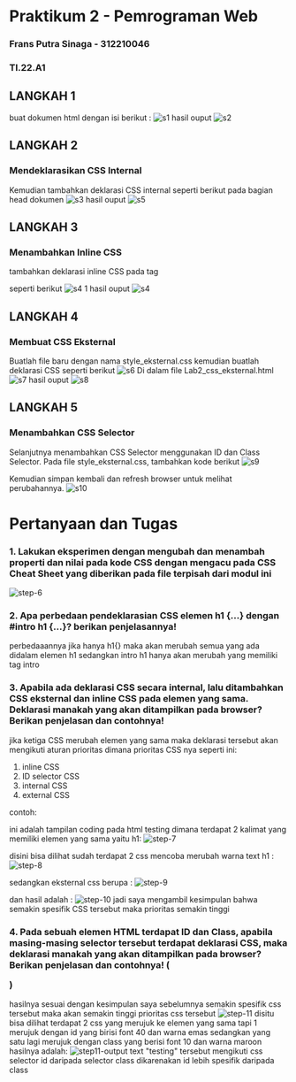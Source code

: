 # Praktikum 2 - Pemrograman Web
### Frans Putra Sinaga - 312210046
### TI.22.A1

## LANGKAH 1
buat dokumen html dengan isi berikut :
![s1](https://github.com/namasayafrans/Lab2Web/assets/115770839/5c357fd0-4369-46d0-8771-1ec510b8e862)
hasil ouput 
![s2](https://github.com/namasayafrans/Lab2Web/assets/115770839/5d60c1c8-49b1-4149-924d-f63c37c2e76f)

## LANGKAH 2
### Mendeklarasikan CSS Internal
Kemudian tambahkan deklarasi CSS internal seperti berikut pada bagian head dokumen
![s3](https://github.com/namasayafrans/Lab2Web/assets/115770839/1342cad3-c568-42d9-86f7-5e5c3fdba88b)
hasil ouput 
![s5](https://github.com/namasayafrans/Lab2Web/assets/115770839/8670f4d5-81d6-4a2f-968a-ca4743e783c1)

## LANGKAH 3
### Menambahkan Inline CSS
tambahkan deklarasi inline CSS pada tag <p> seperti berikut
![s4 1](https://github.com/namasayafrans/Lab2Web/assets/115770839/c39b59f5-4386-4120-876a-b4b7fcdb31ab)
hasil ouput 
![s4](https://github.com/namasayafrans/Lab2Web/assets/115770839/80299d4a-4583-4a0e-9cfe-80fbe5cef44a)

## LANGKAH 4
### Membuat CSS Eksternal
Buatlah file baru dengan nama style_eksternal.css kemudian buatlah deklarasi CSS seperti berikut
![s6](https://github.com/namasayafrans/Lab2Web/assets/115770839/7ce261bb-bc81-4b13-90e1-6023f5e108bf)
Di dalam file Lab2_css_eksternal.html 
![s7](https://github.com/namasayafrans/Lab2Web/assets/115770839/f8e4fb6c-0b0b-40a6-a98f-2c7b39681183)
hasil ouput 
![s8](https://github.com/namasayafrans/Lab2Web/assets/115770839/eb119efb-2156-43d3-a62b-f4f21bfa7fd9)

## LANGKAH 5
### Menambahkan CSS Selector
Selanjutnya menambahkan CSS Selector menggunakan ID dan Class Selector. Pada file style_eksternal.css, tambahkan kode berikut
![s9](https://github.com/namasayafrans/Lab2Web/assets/115770839/b5ccb52f-ada8-43d0-b179-d8a6843f9705)

Kemudian simpan kembali dan refresh browser untuk melihat perubahannya.
![s10](https://github.com/namasayafrans/Lab2Web/assets/115770839/7c542a65-b730-43a5-8d55-54191af3dfed)


# Pertanyaan dan Tugas
### 1. Lakukan eksperimen dengan mengubah dan menambah properti dan nilai pada kode CSS dengan mengacu pada CSS Cheat Sheet yang diberikan pada file terpisah dari modul ini
![step-6](https://i.imgur.com/sVetc6i.png)

### 2. Apa perbedaan pendeklarasian CSS elemen h1 {...} dengan #intro h1 {...}? berikan penjelasannya!
perbedaaannya jika hanya h1{} maka akan merubah semua yang ada didalam elemen h1 sedangkan intro h1 hanya akan merubah yang memiliki tag intro

### 3. Apabila ada deklarasi CSS secara internal, lalu ditambahkan CSS eksternal dan inline CSS pada elemen yang sama. Deklarasi manakah yang akan ditampilkan pada browser? Berikan penjelasan dan contohnya!
jika ketiga CSS merubah elemen yang sama maka deklarasi tersebut akan mengikuti aturan prioritas
dimana prioritas CSS nya seperti ini:
1. inline CSS
2. ID selector CSS
3. internal CSS
4. external CSS

contoh:

ini adalah tampilan coding pada html testing dimana terdapat 2 kalimat yang memiliki elemen yang sama yaitu h1:
 ![step-7](https://i.imgur.com/87FHIwI.png)

 disini bisa dilihat sudah terdapat 2 css mencoba merubah warna text h1 :
 ![step-8](https://i.imgur.com/6BKuHMb.png) 

 sedangkan eksternal css berupa :
 ![step-9](https://i.imgur.com/eciJnc8.png)

 dan hasil adalah :
 ![step-10](https://i.imgur.com/THSnM36.png)
jadi saya mengambil kesimpulan bahwa semakin spesifik CSS tersebut maka prioritas semakin tinggi

### 4. Pada sebuah elemen HTML terdapat ID dan Class, apabila masing-masing selector tersebut terdapat deklarasi CSS, maka deklarasi manakah yang akan ditampilkan pada browser? Berikan penjelasan dan contohnya! ( <p id="paragraf-1" class="text-paragraf"> )
hasilnya sesuai dengan kesimpulan saya sebelumnya semakin spesifik css tersebut maka akan semakin tinggi prioritas css tersebut
![step-11](https://i.imgur.com/eDobCFm.png)
disitu bisa dilihat terdapat 2 css yang merujuk ke elemen yang sama tapi 1 merujuk dengan id yang birisi font 40 dan warna emas sedangkan yang satu lagi merujuk dengan class yang berisi font 10 dan warna maroon
hasilnya adalah:
![step11-output](https://i.imgur.com/6wMF3Nt.png)
text "testing" tersebut mengikuti css selector id daripada selector class dikarenakan id lebih spesifik daripada class
